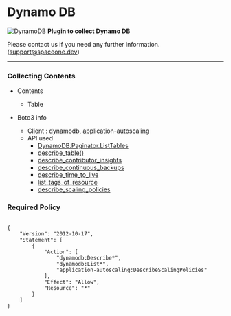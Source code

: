 # Dynamo DB

![DynamoDB](https://spaceone-custom-assets.s3.ap-northeast-2.amazonaws.com/console-assets/icons/cloud-services/aws/Amazon-DynamoDB.svg)
**Plugin to collect Dynamo DB**

Please contact us if you need any further information. (<support@spaceone.dev>)

---

### Collecting Contents

- Contents
  - Table
  
- Boto3 info
  - Client : dynamodb, application-autoscaling
  - API used
    - [DynamoDB.Paginator.ListTables](https://boto3.amazonaws.com/v1/documentation/api/latest/reference/services/docdb.html#DocDB.Paginator.DescribeDBClusters)
    - [describe_table()](https://boto3.amazonaws.com/v1/documentation/api/latest/reference/services/dynamodb.html#DynamoDB.Client.describe_table)
    - [describe_contributor_insights](https://boto3.amazonaws.com/v1/documentation/api/latest/reference/services/dynamodb.html#DynamoDB.Client.describe_contributor_insights)
    - [describe_continuous_backups](https://boto3.amazonaws.com/v1/documentation/api/latest/reference/services/dynamodb.html#DynamoDB.Client.describe_continuous_backups)
    - [describe_time_to_live](https://boto3.amazonaws.com/v1/documentation/api/latest/reference/services/dynamodb.html#DynamoDB.Client.describe_time_to_live)
    - [list_tags_of_resource](https://boto3.amazonaws.com/v1/documentation/api/latest/reference/services/dynamodb.html#DynamoDB.Client.list_tags_of_resource)
    - [describe_scaling_policies](https://boto3.amazonaws.com/v1/documentation/api/latest/reference/services/application-autoscaling.html#ApplicationAutoScaling.Client.describe_scaling_policies)

### Required Policy
  
<pre>
<code>
{
    "Version": "2012-10-17",
    "Statement": [
        {
            "Action": [
                "dynamodb:Describe*",
                "dynamodb:List*",
                "application-autoscaling:DescribeScalingPolicies"
            ],
            "Effect": "Allow",
            "Resource": "*"
        }
    ]
}
</code>
</pre>